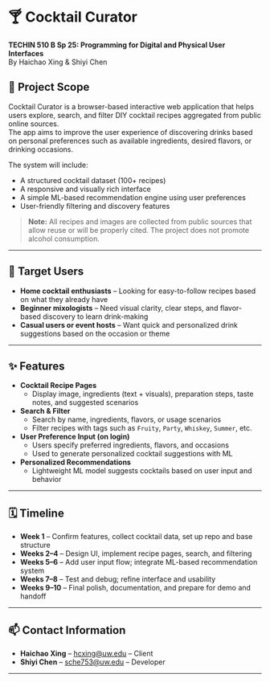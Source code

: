 # 🍸 Cocktail Curator  
**TECHIN 510 B Sp 25: Programming for Digital and Physical User Interfaces**  
By Haichao Xing & Shiyi Chen  

## 🧭 Project Scope  
Cocktail Curator is a browser-based interactive web application that helps users explore, search, and filter DIY cocktail recipes aggregated from public online sources.  
The app aims to improve the user experience of discovering drinks based on personal preferences such as available ingredients, desired flavors, or drinking occasions.  

The system will include:
- A structured cocktail dataset (100+ recipes)
- A responsive and visually rich interface
- A simple ML-based recommendation engine using user preferences  
- User-friendly filtering and discovery features  

> **Note:** All recipes and images are collected from public sources that allow reuse or will be properly cited. The project does not promote alcohol consumption.

---

## 👥 Target Users  
- **Home cocktail enthusiasts** – Looking for easy-to-follow recipes based on what they already have  
- **Beginner mixologists** – Need visual clarity, clear steps, and flavor-based discovery to learn drink-making  
- **Casual users or event hosts** – Want quick and personalized drink suggestions based on the occasion or theme  

---

## ✨ Features  
- **Cocktail Recipe Pages**  
  - Display image, ingredients (text + visuals), preparation steps, taste notes, and suggested scenarios  
- **Search & Filter**  
  - Search by name, ingredients, flavors, or usage scenarios  
  - Filter recipes with tags such as `Fruity`, `Party`, `Whiskey`, `Summer`, etc.  
- **User Preference Input (on login)**  
  - Users specify preferred ingredients, flavors, and occasions  
  - Used to generate personalized cocktail suggestions with ML  
- **Personalized Recommendations**  
  - Lightweight ML model suggests cocktails based on user input and behavior  

---

## 🗓️ Timeline  
- **Week 1** – Confirm features, collect cocktail data, set up repo and base structure  
- **Weeks 2–4** – Design UI, implement recipe pages, search, and filtering  
- **Weeks 5–6** – Add user input flow; integrate ML-based recommendation system  
- **Weeks 7–8** – Test and debug; refine interface and usability  
- **Weeks 9–10** – Final polish, documentation, and prepare for demo and handoff  

---

## 📫 Contact Information  
- **Haichao Xing** – [hcxing@uw.edu](mailto:hcxing@uw.edu) – Client  
- **Shiyi Chen** – [sche753@uw.edu](mailto:sche753@uw.edu) – Developer  

---

